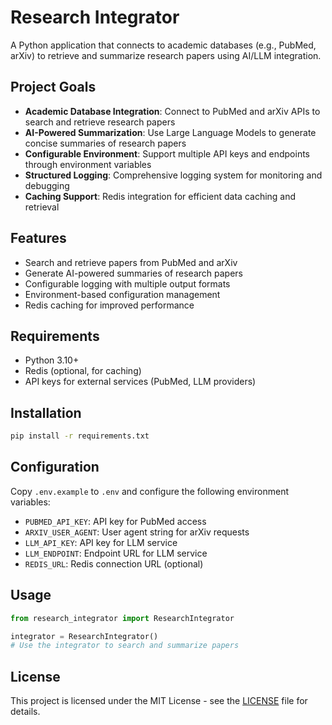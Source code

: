 # Research Integrator

A Python application that connects to academic databases (e.g., PubMed, arXiv) to retrieve and summarize research papers using AI/LLM integration.

## Project Goals

- **Academic Database Integration**: Connect to PubMed and arXiv APIs to search and retrieve research papers
- **AI-Powered Summarization**: Use Large Language Models to generate concise summaries of research papers
- **Configurable Environment**: Support multiple API keys and endpoints through environment variables
- **Structured Logging**: Comprehensive logging system for monitoring and debugging
- **Caching Support**: Redis integration for efficient data caching and retrieval

## Features

- Search and retrieve papers from PubMed and arXiv
- Generate AI-powered summaries of research papers
- Configurable logging with multiple output formats
- Environment-based configuration management
- Redis caching for improved performance

## Requirements

- Python 3.10+
- Redis (optional, for caching)
- API keys for external services (PubMed, LLM providers)

## Installation

```bash
pip install -r requirements.txt
```

## Configuration

Copy `.env.example` to `.env` and configure the following environment variables:

- `PUBMED_API_KEY`: API key for PubMed access
- `ARXIV_USER_AGENT`: User agent string for arXiv requests
- `LLM_API_KEY`: API key for LLM service
- `LLM_ENDPOINT`: Endpoint URL for LLM service
- `REDIS_URL`: Redis connection URL (optional)

## Usage

```python
from research_integrator import ResearchIntegrator

integrator = ResearchIntegrator()
# Use the integrator to search and summarize papers
```

## License

This project is licensed under the MIT License - see the [LICENSE](LICENSE) file for details.
